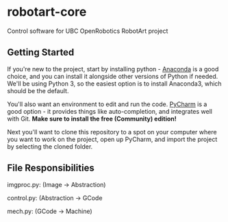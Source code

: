 # robotart-core
Control software for UBC OpenRobotics RobotArt project

## Getting Started
If you're new to the project, start by installing python - [Anaconda](https://www.anaconda.com/download/) is a good choice, and you can install it alongside other versions of Python if needed. We'll be using Python 3, so the easiest option is to install Anaconda3, which should be the default.

You'll also want an environment to edit and run the code. [PyCharm](https://www.jetbrains.com/pycharm/download/) is a good option - it provides things like auto-completion, and integrates well with Git. **Make sure to install the free (Community) edition!**

Next you'll want to clone this repository to a spot on your computer where you want to work on the project, open up PyCharm, and import the project by selecting the cloned folder.

## File Responsibilities

imgproc.py:     (Image -> Abstraction)

control.py:     (Abstraction -> GCode

mech.py:        (GCode -> Machine)
